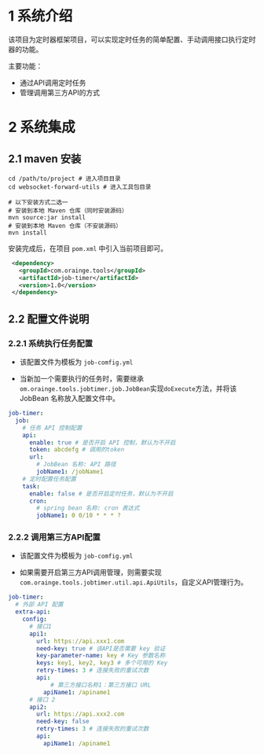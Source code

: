 # 1 系统介绍

该项目为定时器框架项目，可以实现定时任务的简单配置、手动调用接口执行定时器的功能。

主要功能：

- 通过API调用定时任务
- 管理调用第三方API的方式

# 2 系统集成

## 2.1 maven 安装

```shell
cd /path/to/project # 进入项目目录
cd websocket-forward-utils # 进入工具包目录

# 以下安装方式二选一
# 安装到本地 Maven 仓库（同时安装源码）
mvn source:jar install 
# 安装到本地 Maven 仓库（不安装源码）
mvn install
```

安装完成后，在项目 `pom.xml` 中引入当前项目即可。

```xml
 <dependency>
   <groupId>com.orainge.tools</groupId>
   <artifactId>job-timer</artifactId>
   <version>1.0</version>
 </dependency>
```

## 2.2 配置文件说明

### 2.2.1 系统执行任务配置

- 该配置文件为模板为 `job-comfig.yml`

- 当新加一个需要执行的任务时，需要继承`om.orainge.tools.jobtimer.job.JobBean`实现`doExecute`方法，并将该 JobBean 名称放入配置文件中。

```yaml
job-timer:
  job:
    # 任务 API 控制配置
    api:
      enable: true # 是否开启 API 控制，默认为不开启
      token: abcdefg # 调用的token
      url:
        # JobBean 名称: API 路径
        jobName1: /jobName1
    # 定时配置任务配置
    task:
      enable: false # 是否开启定时任务，默认为不开启
      cron:
        # spring bean 名称: cron 表达式
        jobName1: 0 0/10 * * * ?
```

### 2.2.2 调用第三方API配置

- 该配置文件为模板为 `job-comfig.yml`

- 如果需要开启第三方API调用管理，则需要实现`com.orainge.tools.jobtimer.util.api.ApiUtils`，自定义API管理行为。

```yaml
job-timer:
  # 外部 API 配置
  extra-api:
    config:
      # 接口1
      api1:
        url: https://api.xxx1.com
        need-key: true # 该API是否需要 key 验证
        key-parameter-name: key # Key 参数名称
        keys: key1, key2, key3 # 多个可用的 Key
        retry-times: 3 # 连接失败的重试次数
        api:
        	# 第三方接口名称1：第三方接口 URL
          apiName1: /apiname1
      # 接口 2
      api2:
        url: https://api.xxx2.com
        need-key: false
        retry-times: 3 # 连接失败的重试次数
        api:
          apiName1: /apiname1
```

